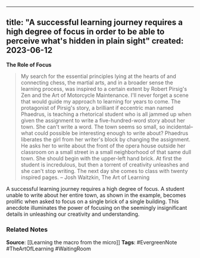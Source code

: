 
---
title: "A successful learning journey requires a high degree of focus in order to be able to perceive what's hidden in plain sight"
created: 2023-06-12
---

**The Role of Focus**
> My search for the essential principles lying at the hearts of and connecting chess, the martial arts, and in a broader sense the learning process, was inspired to a certain extent by Robert Pirsig's Zen and the Art of Motorcycle Maintenance. I'll never forget a scene that would guide my approach to learning for years to come. The protagonist of Pirsig's story, a brilliant if eccentric man named Phaedrus, is teaching a rhetorical student who is all jammed up when given the assignment to write a five-hundred-word story about her town. She can't write a word. The town seems so small, so incidental–what could possible be interesting enough to write about? Phaedrus liberates the girl from her writer's block by changing the assignment. He asks her to write about the front of the opera house outside her classroom on a small street in a small neighborhood of that same dull town. She should begin with the upper-left hand brick. At first the student is incredulous, but then a torrent of creativity unleashes and she can't stop writing. The next day she comes to class with twenty inspired pages. – Josh Waitzkin, The Art of Learning

A successful learning journey requires a high degree of focus. A student unable to write about her entire town, as shown in the example, becomes prolific when asked to focus on a single brick of a single building. This anecdote illuminates the power of focusing on the seemingly insignificant details in unleashing our creativity and understanding.

### Related Notes
**Source**: [[Learning the macro from the micro]]
**Tags**: #EvergreenNote #TheArtOfLearning #WaitingRoom 